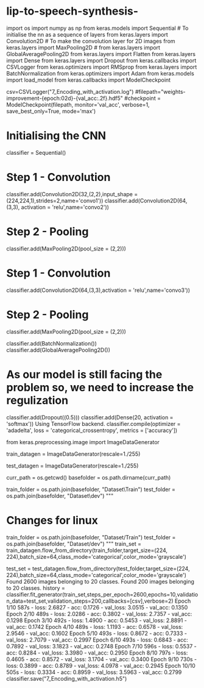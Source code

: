 # lip-to-speech-synthesis-

import os
import numpy as np
from keras.models import Sequential # To initialise the nn as a sequence of layers
from keras.layers import Convolution2D # To make the convolution layer for 2D images
from keras.layers import MaxPooling2D # 
from keras.layers import GlobalAveragePooling2D
from keras.layers import Flatten
from keras.layers import Dense
from keras.layers import Dropout
from keras.callbacks import CSVLogger
from keras.optimizers import RMSprop
from keras.layers import BatchNormalization
from keras.optimizers import Adam
from keras.models import load_model
from keras.callbacks import ModelCheckpoint

csv=CSVLogger("7_Encoding_with_activation.log")
#filepath="weights-improvement-{epoch:02d}-{val_acc:.2f}.hdf5"
#checkpoint = ModelCheckpoint(filepath, monitor='val_acc', verbose=1, save_best_only=True, mode='max')


# Initialising the CNN
classifier = Sequential()

# Step 1 - Convolution
classifier.add(Convolution2D(32,(2,2),input_shape = (224,224,1),strides=2,name='convo1'))
classifier.add(Convolution2D(64,(3,3), activation = 'relu',name='convo2'))
# Step 2 - Pooling
classifier.add(MaxPooling2D(pool_size = (2,2)))

# Step 1 - Convolution
classifier.add(Convolution2D(64,(3,3),activation = 'relu',name='convo3'))
# Step 2 - Pooling
classifier.add(MaxPooling2D(pool_size = (2,2)))

classifier.add(BatchNormalization())
classifier.add(GlobalAveragePooling2D())
# As our model is still facing the problem so, we need to increase the regulization
classifier.add(Dropout((0.5)))
classifier.add(Dense(20, activation = 'softmax'))
Using TensorFlow backend.
classifier.compile(optimizer = 'adadelta', loss = 'categorical_crossentropy', metrics = ['accuracy'])

from keras.preprocessing.image import ImageDataGenerator

train_datagen = ImageDataGenerator(rescale=1./255)

test_datagen = ImageDataGenerator(rescale=1./255)

curr_path = os.getcwd()
basefolder = os.path.dirname(curr_path)

train_folder = os.path.join(basefolder, "Dataset\\Train")
test_folder = os.path.join(basefolder, "Dataset\\dev")
"""
# Changes for linux
train_folder = os.path.join(basefolder, "Dataset/Train")
test_folder = os.path.join(basefolder, "Dataset/dev")
"""
train_set = train_datagen.flow_from_directory(train_folder,target_size=(224, 224),batch_size=64,class_mode='categorical',color_mode='grayscale')

test_set = test_datagen.flow_from_directory(test_folder,target_size=(224, 224),batch_size=64,class_mode='categorical',color_mode='grayscale')
Found 2600 images belonging to 20 classes.
Found 200 images belonging to 20 classes.
history = classifier.fit_generator(train_set,steps_per_epoch=2600,epochs=10,validation_data=test_set,validation_steps=200,callbacks=[csv],verbose=2)
Epoch 1/10
587s - loss: 2.6827 - acc: 0.1726 - val_loss: 3.0515 - val_acc: 0.1350
Epoch 2/10
489s - loss: 2.0286 - acc: 0.3802 - val_loss: 2.7357 - val_acc: 0.1298
Epoch 3/10
492s - loss: 1.4900 - acc: 0.5453 - val_loss: 2.8891 - val_acc: 0.1742
Epoch 4/10
489s - loss: 1.1193 - acc: 0.6578 - val_loss: 2.9546 - val_acc: 0.1602
Epoch 5/10
493s - loss: 0.8672 - acc: 0.7333 - val_loss: 2.7079 - val_acc: 0.2997
Epoch 6/10
493s - loss: 0.6843 - acc: 0.7892 - val_loss: 3.1823 - val_acc: 0.2748
Epoch 7/10
596s - loss: 0.5537 - acc: 0.8284 - val_loss: 3.3980 - val_acc: 0.2950
Epoch 8/10
797s - loss: 0.4605 - acc: 0.8572 - val_loss: 3.1704 - val_acc: 0.3400
Epoch 9/10
730s - loss: 0.3899 - acc: 0.8789 - val_loss: 4.0978 - val_acc: 0.2945
Epoch 10/10
505s - loss: 0.3334 - acc: 0.8959 - val_loss: 3.5963 - val_acc: 0.2799
classifier.save("7_Encoding_with_activation.h5")
